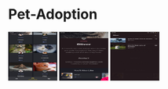 # Pet-Adoption

<img src = "1.jpg"  width="100" height="100">
<img src = "2.jpg"  width="100" height="100">
<img src = "3.jpg"  width="100" height="100">

